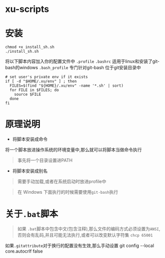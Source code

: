 # xu-scripts

# 安装
```shell
chmod +x install_sh.sh
./install_sh.sh
```

将以下脚本内容加入你的配置文件中
`.profile`
`.bashrc` 适用于linux和安装了git-bash的windows
`.bash_profile` 专门针对git-bash 位于git安装目录中

```shell
# set user's private env if it exists
if [ -d "$HOME/.xu/env" ] ; then
  FILES=$(find "${HOME}/.xu/env" -name '*.sh' | sort)
  for FILE in $FILES; do
    source $FILE
  done
fi
```






# 原理说明

- 将脚本安装成命令

将一个脚本放进操作系统的环境变量中,那么就可以将脚本当做命令执行
> 事先将一个目录设置进PATH

- 将脚本安装成别名
> 需要手动加载,或者在系统启动时放进profile中

> 在 Windows 下面执行的时候需要使用`git-bash`执行

# 关于`.bat`脚本

> 如果 `.bat`脚本中包含中文(包含注释),那么文件的编码方式必须设置为`ANSI`,否则会有乱码,并且可能无法执行,或者可以改变默认字符集 `chcp 65001`

如果`.gitattribute`对于换行的配置没有生效,那么手动设置
git config --local core.autocrlf false
